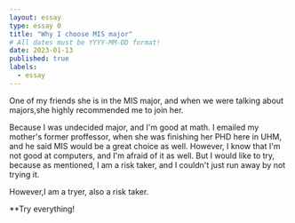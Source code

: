 ```yaml
---
layout: essay
type: essay 0
title: "Why I choose MIS major"
# All dates must be YYYY-MM-DD format!
date: 2023-01-13
published: true
labels:
  - essay
---
```


One of my friends she is in the MIS major, and when we were talking about majors,she highly recommended me to join her. 

Because I was undecided major, and I'm good at math. I emailed my mother's former proffessor, when she was finishing her PHD here in UHM, and he said MIS would be a great choice as well. However, I know that I'm not good at computers, and I'm afraid of it as well. But I would like to try, because as mentioned, I am a risk taker, and I couldn't just run away by not trying it.

However,I am a tryer, also a risk taker.

**Try everything!
